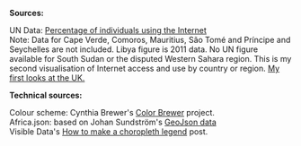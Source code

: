 
<strong>Sources:</strong>

UN Data: <a href="http://data.un.org/Data.aspx?d=ITU&f=ind1Code%3aI99H">Percentage of individuals using the Internet</a><br/>
Note: Data for Cape Verde, Comoros, Mauritius, São Tomé and Príncipe and Seychelles are not included. Libya figure is 2011 data. No UN figure available for South Sudan or the disputed Western Sahara region.
This is my second visualisation of Internet access and use by country or region. <a href="http://bl.ocks.org/radiocontrolled/8246732">My first looks at the UK.</a>

<strong>Technical sources:</strong>
 
Colour scheme: Cynthia Brewer's <a href="http://colorbrewer2.org/?type=sequential&scheme=YlGnBu&n=9">Color Brewer</a> project.<br/>
Africa.json: based on Johan Sundström's <a href="https://github.com/johan/world.geo.json/blob/master/countries.geo.json">GeoJson data</a><br/>
Visible Data's <a href="http://bit.ly/1bC8wst">How to make a choropleth legend</a> post.